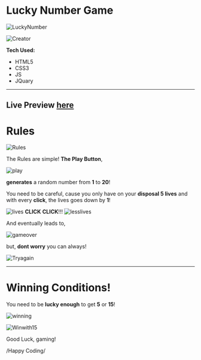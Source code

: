<h1>Lucky Number Game</h1>

![LuckyNumber](https://user-images.githubusercontent.com/44018646/184929171-e4671eef-78cb-4004-b763-c0e614564d4e.jpg)

![Creator](https://user-images.githubusercontent.com/44018646/184935296-d013fdc1-3ca5-484c-bebf-7e03d50763e7.jpg)



**Tech Used:**

  - HTML5
  - CSS3
  - JS
  - JQuary
  --------------------
  **Live Preview [here](https://justaway1.github.io/Random-Number-Generator/)**
  --------------------
  <h1>Rules</h1>
  
  ![Rules](https://user-images.githubusercontent.com/44018646/184930082-0a78b4e0-cad0-445d-8932-85d82d98c607.jpg)

The Rules are simple! **The Play Button**, 

![play](https://user-images.githubusercontent.com/44018646/184931939-7c21a477-3169-4091-8033-a073a70d20f7.jpg)

**generates** a random number from **1** to **20**! 

You need to be careful, cause you only have on your **disposal 5 lives** and with every **click**, the lives goes down by **1**! 

![lives](https://user-images.githubusercontent.com/44018646/184932330-383f2a91-e75b-4819-824f-02dd1d13ef0c.jpg) **CLICK** **CLICK**!!! ![lesslives](https://user-images.githubusercontent.com/44018646/184934573-fb091c8c-de94-4083-ad3c-0d2df8c1799d.jpg)

And eventually leads to,  

![gameover](https://user-images.githubusercontent.com/44018646/184935776-ba59510f-570c-4e9d-976a-ff9199e8709d.jpg)

but, **dont worry** you can always! 

![Tryagain](https://user-images.githubusercontent.com/44018646/184936806-8f5fb886-6dc1-48c3-87dc-efb52ba1d995.jpg)


------------------------------------------

<h1>Winning Conditions!</h1>

You need to be **lucky enough** to get **5** or **15**!

![winning](https://user-images.githubusercontent.com/44018646/184934936-f13be6e9-bbc5-4ade-9e00-09db457d1e2f.jpg)

![Winwith15](https://user-images.githubusercontent.com/44018646/184935030-15dda22f-185f-4036-b223-fbb3ec1f6758.jpg)


Good Luck, gaming!

/Happy Coding/

